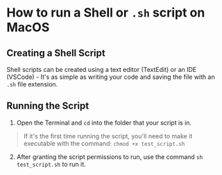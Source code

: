 # How to run a Shell or `.sh` script on MacOS

## Creating a Shell Script
Shell scripts can be created using a text editor (TextEdit) or an IDE (VSCode) - It's as simple as writing your code and saving the file with an `.sh` file extension.

## Running the Script
1. Open the Terminal and `cd` into the folder that your script is in.
> If it's the first time running the script, you'll need to make it executable with the command: `chmod +x test_script.sh`
2. After granting the script permissions to run, use the command `sh test_script.sh` to run it.
